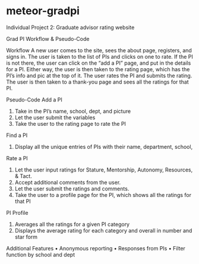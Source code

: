 # meteor-gradpi
Individual Project 2: Graduate advisor rating website

Grad PI Workflow & Pseudo-Code

Workflow
A new user comes to the site, sees the about page, registers, and signs in. 
The user is taken to the list of PIs and clicks on one to rate. 
If the PI is not there, the user can click on the “add a PI” page, and put in the details for a PI. 
Either way, the user is then taken to the rating page, which has the PI’s info and pic at the top of it. 
The user rates the PI and submits the rating. 
The user is then taken to a thank-you page and sees all the ratings for that PI.

Pseudo-Code
Add a PI
1.	Take in the PI’s name, school, dept, and picture
2.	Let the user submit the variables
3.	Take the user to the rating page to rate the PI

Find a PI
1.	Display all the unique entries of PIs with their name, department, school, 

Rate a PI
1.	Let the user input ratings for Stature, Mentorship, Autonomy, Resources, & Tact.
2.	Accept additional comments from the user.
3.	Let the user submit the ratings and comments.
4.	Take the user to a profile page for the PI, which shows all the ratings for that PI

PI Profile
1.	Averages all the ratings for a given PI category
2.	Displays the average rating for each category and overall in number and star form

Additional Features
•	Anonymous reporting
•	Responses from PIs
•	Filter function by school and dept

